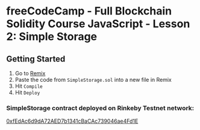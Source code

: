 # freeCodeCamp - Full Blockchain Solidity Course JavaScript - Lesson 2: Simple Storage

## Getting Started

1. Go to [Remix](https://remix.ethereum.org/)
2. Paste the code from `SimpleStorage.sol` into a new file in Remix
3. Hit `Compile`
4. Hit `Deploy`

### SimpleStorage contract deployed on Rinkeby Testnet network:
[0xfEdAc6d9dA72AED7b1341cBaCAc739046ae4Fd1E](https://rinkeby.etherscan.io/address/0xfedac6d9da72aed7b1341cbacac739046ae4fd1e)